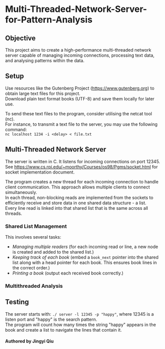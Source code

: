 # Multi-Threaded-Network-Server-for-Pattern-Analysis
## Objective
This project aims to create a high-performance multi-threaded network server capable of managing incoming connections, processing text data, and analysing patterns within the data.

## Setup
Use resources like the Gutenberg Project (https://www.gutenberg.org) to obtain large text files for this project. <br/>
Download plain text format books (UTF-8) and save them locally for later use.

To send these text files to the program, consider utilising the netcat tool (nc). <br/>
For instance, to transmit a text file to the server, you may use the following command:<br/>
`nc localhost 1234 -i <delay> < file.txt`

## Multi-Threaded Network Server
The server is written in C. It listens for incoming connections on port 12345.<br/>
See https://www.cs.rpi.edu/~moorthy/Courses/os98/Pgms/socket.html for socket implementation document.

The program creates a new thread for each incoming connection to handle client communication. This approach allows multiple clients to connect simultaneously.<br/>
In each thread, non-blocking reads are implemented from the sockets to efficiently receive and store data in one shared data structure -  a list.<br/>
Every line read is linked into that shared list that is the same across all threads.

### Shared List Management
This involves several tasks:
- _Managing multiple readers_ (for each incoming read or line, a new node is created and added to the shared list.)
- _Keeping track of each book_ (embed a `book_next` pointer into the shared list along with a head pointer for each book. This ensures book lines in the correct order.)
- _Printing a book_ (output each received book correctly.)

### Multithreaded Analysis


## Testing
The server starts with: `./ server -l 12345 -p "happy"`, where 12345 is a listen port and "happy" is the search pattern.<br/>
The program will count how many times the string "happy" appears in the book and create a list to navigate the lines that contain it.

#### Authored by Jingyi Qiu
